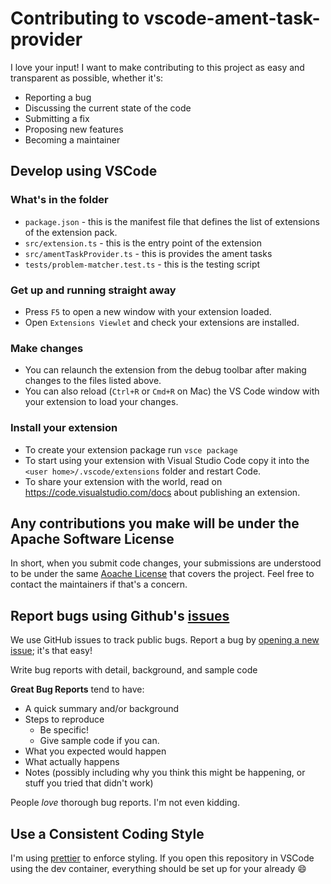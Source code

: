 # Contributing to vscode-ament-task-provider

I love your input! I want to make contributing to this project as easy and transparent as possible, whether it's:

- Reporting a bug
- Discussing the current state of the code
- Submitting a fix
- Proposing new features
- Becoming a maintainer

## Develop using VSCode

### What's in the folder

- `package.json` - this is the manifest file that defines the list of extensions of the extension pack.
- `src/extension.ts` - this is the entry point of the extension
- `src/amentTaskProvider.ts` - this is provides the ament tasks
- `tests/problem-matcher.test.ts` - this is the testing script

### Get up and running straight away

- Press `F5` to open a new window with your extension loaded.
- Open `Extensions Viewlet` and check your extensions are installed.

### Make changes

- You can relaunch the extension from the debug toolbar after making changes to the files listed above.
- You can also reload (`Ctrl+R` or `Cmd+R` on Mac) the VS Code window with your extension to load your changes.

### Install your extension

- To create your extension package run `vsce package`
- To start using your extension with Visual Studio Code copy it into the `<user home>/.vscode/extensions` folder and restart Code.
- To share your extension with the world, read on <https://code.visualstudio.com/docs> about publishing an extension.

## Any contributions you make will be under the Apache Software License

In short, when you submit code changes, your submissions are understood to be under the same [Aoache License](LICENSE) that covers the project. Feel free to contact the maintainers if that's a concern.

## Report bugs using Github's [issues](https://github.com/athackst/vscode-ament-task-provider/issues)

We use GitHub issues to track public bugs. Report a bug by [opening a new issue](https://github.com/athackst/vscode-ament-task-provider/issues/new/choose); it's that easy!

Write bug reports with detail, background, and sample code

**Great Bug Reports** tend to have:

- A quick summary and/or background
- Steps to reproduce
  - Be specific!
  - Give sample code if you can.
- What you expected would happen
- What actually happens
- Notes (possibly including why you think this might be happening, or stuff you tried that didn't work)

People _love_ thorough bug reports. I'm not even kidding.

## Use a Consistent Coding Style

I'm using [prettier](https://prettier.io/) to enforce styling. If you open this repository in VSCode using the dev container, everything should be set up for your already :smile:
